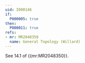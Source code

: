 ```yaml
---
uid: I000146
if:
  P000005: true
then:
  P000011: true
refs:
- mr: MR2048350
  name: General Topology (Willard)
---
```


See 14.1 of {{mr:MR2048350}}.
